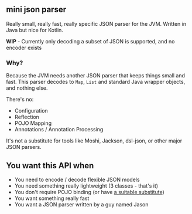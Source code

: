 ## mini json parser

Really small, really fast, really specific JSON parser for the JVM. Written in Java but nice for Kotlin.

**WIP** - Currently only decoding a subset of JSON is supported, and no encoder exists

### Why?

Because the JVM needs another JSON parser that keeps things small and fast. This parser decodes to `Map`, `List` and
standard Java wrapper objects, and nothing else.

There's no:

- Configuration
- Reflection
- POJO Mapping
- Annotations / Annotation Processing

It's not a substitute for tools like Moshi, Jackson, dsl-json, or other major JSON parsers.

## You want this API when

- You need to encode / decode flexible JSON models
- You need something really lightweight (3 classes - that's it)
- You don't require POJO binding (or
  have [a suitable substitute](https://kotlinlang.org/docs/delegated-properties.html#storing-properties-in-a-map))
- You want something really fast
- You want a JSON parser written by a guy named Jason